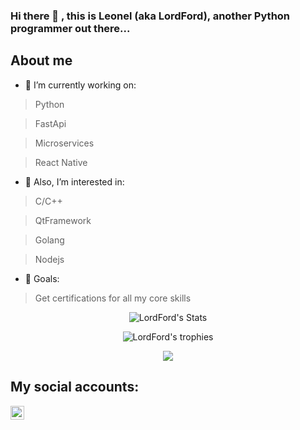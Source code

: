 ### Hi there 👋 , this is Leonel (aka LordFord), another Python programmer out there...

## About me

- 🔭  I’m currently working on: 

> Python

> FastApi

> Microservices

> React Native


- 🌱  Also, I’m interested in: 

> C/C++

> QtFramework

> Golang
 
> Nodejs


- 🥅  Goals: 

> Get certifications for all my core skills

<p align="center">
  <img src="https://github-readme-stats.vercel.app/api?username=leonel-lordford&count_private=true&include_all_commits=true&theme=graywhite&show_icons=true&custom_title=LordFord%27s%20Stats" alt="LordFord's Stats" />
</p>

<p align="center">
  <img src="https://github-profile-trophy.vercel.app/?username=leonel-lordford&column=3" alt="LordFord's trophies" />
</p>

<p align="center">
  <a href="https://profile.codersrank.io/user/leonel-lordford/"><img
  src="https://cr-ss-service.azurewebsites.net/api/ScreenShot?widget=summary&username=leonel-lordford&badges=5&show-avatar=false&branding=false&style=--header-bg-color:%23000;--border-radius:10px&width=240"
/></a>
</p>

<!-- | Stats   | Trophies    |
| --------- | -------- |
| [![LordFord's stats](https://github-readme-stats.vercel.app/api?username=leonel-lordford&count_private=true&include_all_commits=true&theme=graywhite&show_icons=true&custom_title=LordFord%27s%20Stats)](#) | [![LordFord's trophies](https://github-profile-trophy.vercel.app/?username=leonel-lordford&column=3)](#) |
-->

<!-- [![LordFord's github stats](https://github-profile-trophy.vercel.app/?username=leonel-lordford&column=3)](#) -->

<!-- ![#](https://cr-skills-chart-widget.azurewebsites.net/api/api?username=leonel-lordford) -->

## My social accounts:

[<img align="left" alt="LinkedIn" width="22px" src="https://cdn.jsdelivr.net/npm/simple-icons@v3/icons/linkedin.svg" />][linkedin]
<br />

<!-- This section you create this variables that are used above -->
[linkedin]: https://www.linkedin.com/in/leonel-salazar-videaux/?locale=en_US

<!--

[![LordFord's github stats](https://github-readme-stats.vercel.app/api?username=leonel-lordford&count_private=true&include_all_commits=true&theme=dark&show_icons=true)](#)

-->
